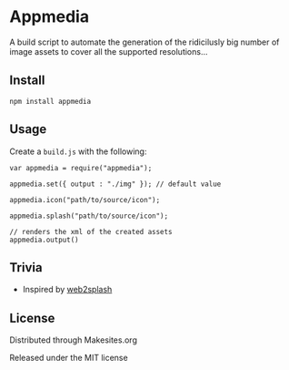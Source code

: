 # Appmedia

A build script to automate the generation of the ridicilusly big number of image assets to cover all the supported resolutions...

## Install

```
npm install appmedia
```


## Usage

Create a ```build.js``` with the following:
```
var appmedia = require("appmedia");

appmedia.set({ output : "./img" }); // default value

appmedia.icon("path/to/source/icon");

appmedia.splash("path/to/source/icon");

// renders the xml of the created assets
appmedia.output()

```


## Trivia

* Inspired by [web2splash](https://github.com/mwbrooks/web2splash)


## License

Distributed through Makesites.org

Released under the MIT license

